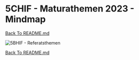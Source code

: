 # 5CHIF - Maturathemen 2023 - Mindmap

[Back To README.md][back]

![5BHIF - Referatsthemen](http://plantuml.unterrainer.info/plantuml/proxy?cache=no&src=https://raw.githubusercontent.com/UnterrainerInformatik/htl/master/iuml/5BHIF-Maturathemen2023.iuml?)

[Back To README.md][back]

[back]: https://github.com/UnterrainerInformatik/htl